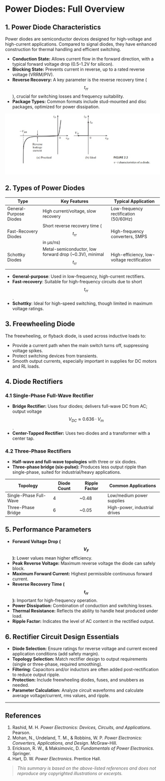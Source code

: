 # Power Diodes: Full Overview

## 1. Power Diode Characteristics

Power diodes are semiconductor devices designed for high-voltage and high-current applications. Compared to signal diodes, they have enhanced construction for thermal handling and efficient switching.

- **Conduction State:** Allows current flow in the forward direction, with a typical forward voltage drop (0.5–1.2V for silicon).
- **Blocking State:** Prevents current in reverse, up to a rated reverse voltage (VRRM/PIV).
- **Reverse Recovery:** A key parameter is the reverse recovery time ($$t_{rr}$$), crucial for switching losses and frequency suitability.
- **Package Types:** Common formats include stud-mounted and disc packages, optimized for power dissipation.

![Curva característica del diodo](Images/Curva%20diodo.jpg)


## 2. Types of Power Diodes

| Type                     | Key Features                                        | Typical Application                     |
|--------------------------|-----------------------------------------------------|------------------------------------------|
| General-Purpose Diodes   | High current/voltage, slow recovery                 | Low-frequency rectification (50/60Hz)    |
| Fast-Recovery Diodes     | Short reverse recovery time ($$t_{rr}$$ in μs/ns)   | High-frequency converters, SMPS          |
| Schottky Diodes          | Metal-semiconductor, low forward drop (~0.3V), minimal $$t_{rr}$$ | High-efficiency, low-voltage rectification |

- **General-purpose**: Used in low-frequency, high-current rectifiers.
- **Fast-recovery**: Suitable for high-frequency circuits due to short $$t_{rr}$$.
- **Schottky**: Ideal for high-speed switching, though limited in maximum voltage ratings.

## 3. Freewheeling Diode

The freewheeling, or flyback diode, is used across inductive loads to:

- Provide a current path when the main switch turns off, suppressing voltage spikes.
- Protect switching devices from transients.
- Smooth output currents, especially important in supplies for DC motors and RL loads.

## 4. Diode Rectifiers

### 4.1 Single-Phase Full-Wave Rectifier

- **Bridge Rectifier:** Uses four diodes; delivers full-wave DC from AC; output voltage $$V_{DC} ≈ 0.636·V_{m}$$.
- **Center-Tapped Rectifier:** Uses two diodes and a transformer with a center tap.

### 4.2 Three-Phase Rectifiers

- **Half-wave and full-wave topologies** with three or six diodes.
- **Three-phase bridge (six-pulse):** Produces less output ripple than single-phase, suited for industrial/heavy applications.

| Topology                 | Diode Count | Ripple Factor | Common Applications           |
|--------------------------|-------------|--------------|------------------------------|
| Single-Phase Full-Wave   | 4           | ~0.48        | Low/medium power supplies     |
| Three-Phase Bridge       | 6           | ~0.05        | High-power, industrial drives |

## 5. Performance Parameters

- **Forward Voltage Drop ($$V_{F}$$):** Lower values mean higher efficiency.
- **Peak Reverse Voltage:** Maximum reverse voltage the diode can safely block.
- **Maximum Forward Current:** Highest permissible continuous forward current.
- **Reverse Recovery Time ($$t_{rr}$$):** Important for high-frequency operation.
- **Power Dissipation:** Combination of conduction and switching losses.
- **Thermal Resistance:** Reflects the ability to handle heat produced under load.
- **Ripple Factor:** Indicates the level of AC content in the rectified output.

## 6. Rectifier Circuit Design Essentials

- **Diode Selection:** Ensure ratings for reverse voltage and current exceed application conditions (add safety margin).
- **Topology Selection:** Match rectifier design to output requirements (single or three-phase, required smoothing).
- **Filtering:** Capacitors and/or inductors are often added post-rectification to reduce output ripple.
- **Protection:** Include freewheeling diodes, fuses, and snubbers as needed.
- **Parameter Calculation:** Analyze circuit waveforms and calculate average voltage/current, rms values, and ripple.

---

## References

1. Rashid, M. H. *Power Electronics: Devices, Circuits, and Applications*. Pearson.
2. Mohan, N., Undeland, T. M., & Robbins, W. P. *Power Electronics: Converters, Applications, and Design*. McGraw-Hill.
3. Erickson, R. W., & Maksimovic, D. *Fundamentals of Power Electronics*. Springer.
4. Hart, D. W. *Power Electronics*. Prentice Hall.

> *This summary is based on the above-listed references and does not reproduce any copyrighted illustrations or excerpts.*
